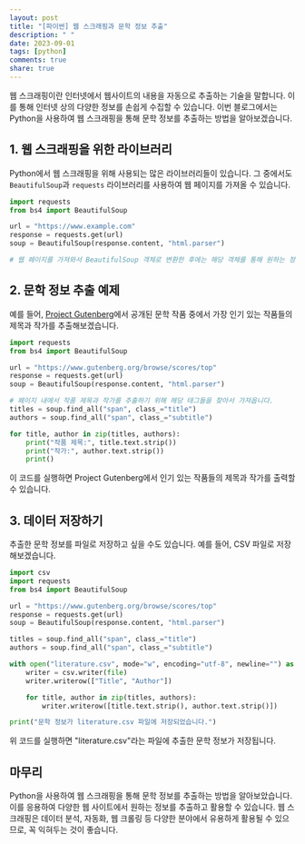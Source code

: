 ```yaml
---
layout: post
title: "[파이썬] 웹 스크래핑과 문학 정보 추출"
description: " "
date: 2023-09-01
tags: [python]
comments: true
share: true
---
```


웹 스크래핑이란 인터넷에서 웹사이트의 내용을 자동으로 추출하는 기술을 말합니다. 이를 통해 인터넷 상의 다양한 정보를 손쉽게 수집할 수 있습니다. 이번 블로그에서는 Python을 사용하여 웹 스크래핑을 통해 문학 정보를 추출하는 방법을 알아보겠습니다.

## 1. 웹 스크래핑을 위한 라이브러리

Python에서 웹 스크래핑을 위해 사용되는 많은 라이브러리들이 있습니다. 그 중에서도 `BeautifulSoup`과 `requests` 라이브러리를 사용하여 웹 페이지를 가져올 수 있습니다.

```python
import requests
from bs4 import BeautifulSoup

url = "https://www.example.com"
response = requests.get(url)
soup = BeautifulSoup(response.content, "html.parser")

# 웹 페이지를 가져와서 BeautifulSoup 객체로 변환한 후에는 해당 객체를 통해 원하는 정보를 추출할 수 있습니다.
```

## 2. 문학 정보 추출 예제

예를 들어, [Project Gutenberg](https://www.gutenberg.org/)에서 공개된 문학 작품 중에서 가장 인기 있는 작품들의 제목과 작가를 추출해보겠습니다.

```python
import requests
from bs4 import BeautifulSoup

url = "https://www.gutenberg.org/browse/scores/top"
response = requests.get(url)
soup = BeautifulSoup(response.content, "html.parser")

# 페이지 내에서 작품 제목과 작가를 추출하기 위해 해당 태그들을 찾아서 가져옵니다.
titles = soup.find_all("span", class_="title")
authors = soup.find_all("span", class_="subtitle")

for title, author in zip(titles, authors):
    print("작품 제목:", title.text.strip())
    print("작가:", author.text.strip())
    print()
```

이 코드를 실행하면 Project Gutenberg에서 인기 있는 작품들의 제목과 작가를 출력할 수 있습니다.

## 3. 데이터 저장하기

추출한 문학 정보를 파일로 저장하고 싶을 수도 있습니다. 예를 들어, CSV 파일로 저장해보겠습니다.

```python
import csv
import requests
from bs4 import BeautifulSoup

url = "https://www.gutenberg.org/browse/scores/top"
response = requests.get(url)
soup = BeautifulSoup(response.content, "html.parser")

titles = soup.find_all("span", class_="title")
authors = soup.find_all("span", class_="subtitle")

with open("literature.csv", mode="w", encoding="utf-8", newline="") as file:
    writer = csv.writer(file)
    writer.writerow(["Title", "Author"])

    for title, author in zip(titles, authors):
        writer.writerow([title.text.strip(), author.text.strip()])

print("문학 정보가 literature.csv 파일에 저장되었습니다.")
```

위 코드를 실행하면 "literature.csv"라는 파일에 추출한 문학 정보가 저장됩니다.

## 마무리

Python을 사용하여 웹 스크래핑을 통해 문학 정보를 추출하는 방법을 알아보았습니다. 이를 응용하여 다양한 웹 사이트에서 원하는 정보를 추출하고 활용할 수 있습니다. 웹 스크래핑은 데이터 분석, 자동화, 웹 크롤링 등 다양한 분야에서 유용하게 활용될 수 있으므로, 꼭 익혀두는 것이 좋습니다.